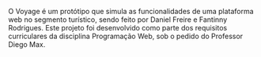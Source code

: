 O Voyage é um protótipo que simula as funcionalidades de uma plataforma web no segmento turístico, sendo feito por Daniel Freire e Fantinny Rodrigues. Este projeto foi desenvolvido como parte dos requisitos curriculares da disciplina Programação Web, sob o pedido do Professor Diego Max.
